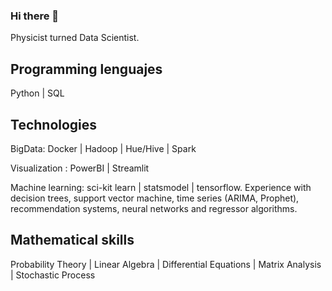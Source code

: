 ### Hi there 👋

Physicist turned Data Scientist. 

## Programming lenguajes ## 
Python | SQL

## Technologies ##

BigData: Docker | Hadoop | Hue/Hive | Spark 

Visualization : PowerBI | Streamlit

Machine learning: sci-kit learn | statsmodel | tensorflow. Experience with decision trees, support vector machine, time series (ARIMA, Prophet), recommendation systems, neural networks and regressor algorithms.

## Mathematical skills ##

Probability Theory | Linear Algebra | Differential Equations | Matrix Analysis | Stochastic Process


<!--
**r2flows/r2flows** is a ✨ _special_ ✨ repository because its `README.md` (this file) appears on your GitHub profile.

Here are some ideas to get you started:

- 🔭 I’m currently working on ...
- 🌱 I’m currently learning ...
- 👯 I’m looking to collaborate on ...
- 🤔 I’m looking for help with ...
- 💬 Ask me about ...
- 📫 How to reach me: ...
- 😄 Pronouns: ...
- ⚡ Fun fact: ...
-->

